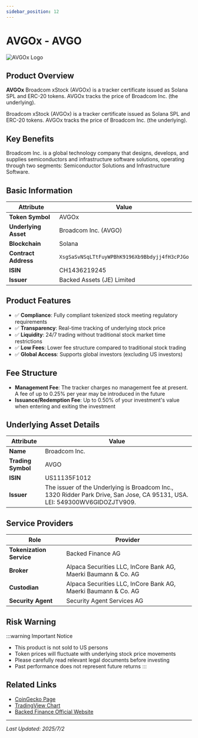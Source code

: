 ```yaml
---
sidebar_position: 12
---
```


# AVGOx - AVGO

![AVGOx Logo](/img/tokens/avgox.svg)

## Product Overview

**AVGOx** Broadcom xStock (AVGOx) is a tracker certificate issued as Solana SPL and ERC-20 tokens. AVGOx tracks the price of Broadcom Inc. (the underlying).

Broadcom xStock (AVGOx) is a tracker certificate issued as Solana SPL and ERC-20 tokens. AVGOx tracks the price of Broadcom Inc. (the underlying).

## Key Benefits

Broadcom Inc. is a global technology company that designs, develops, and supplies semiconductors and infrastructure software solutions, operating through two segments: Semiconductor Solutions and Infrastructure Software.

## Basic Information

| Attribute | Value |
|------|----|
| **Token Symbol** | AVGOx |
| **Underlying Asset** | Broadcom Inc. (AVGO) |
| **Blockchain** | Solana |
| **Contract Address** | `XsgSaSvNSqLTtFuyWPBhK9196Xb9Bbdyjj4fH3cPJGo` |
| **ISIN** | CH1436219245 |
| **Issuer** | Backed Assets (JE) Limited |

## Product Features

- ✅ **Compliance**: Fully compliant tokenized stock meeting regulatory requirements
- ✅ **Transparency**: Real-time tracking of underlying stock price
- ✅ **Liquidity**: 24/7 trading without traditional stock market time restrictions
- ✅ **Low Fees**: Lower fee structure compared to traditional stock trading
- ✅ **Global Access**: Supports global investors (excluding US investors)

## Fee Structure

- **Management Fee**: The tracker charges no management fee at present. A fee of up to 0.25% per year may be introduced in the future
- **Issuance/Redemption Fee**: Up to 0.50% of your investment's value when entering and exiting the investment

## Underlying Asset Details

| Attribute | Value |
|------|----|
| **Name** | Broadcom Inc. |
| **Trading Symbol** | AVGO |
| **ISIN** | US11135F1012 |
| **Issuer** | The issuer of the Underlying is Broadcom Inc., 1320 Ridder Park Drive, San Jose, CA 95131, USA. LEI: 549300WV6GIDOZJTV909. |

## Service Providers

| Role | Provider |
|------|----|
| **Tokenization Service** | Backed Finance AG |
| **Broker** | Alpaca Securities LLC, InCore Bank AG, Maerki Baumann & Co. AG |
| **Custodian** | Alpaca Securities LLC, InCore Bank AG, Maerki Baumann & Co. AG |
| **Security Agent** | Security Agent Services AG |

## Risk Warning

:::warning Important Notice
- This product is not sold to US persons
- Token prices will fluctuate with underlying stock price movements
- Please carefully read relevant legal documents before investing
- Past performance does not represent future returns
:::

## Related Links

- [CoinGecko Page](https://www.coingecko.com/)
- [TradingView Chart](https://www.tradingview.com/)
- [Backed Finance Official Website](https://backed.fi/)

---

*Last Updated: 2025/7/2*
